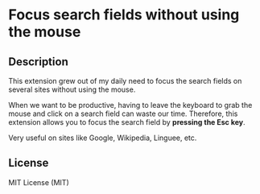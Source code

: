 # Focus search fields without using the mouse
## Description

This extension grew out of my daily need to focus the search fields on several sites without using the mouse.

When we want to be productive, having to leave the keyboard to grab the mouse and click on a search field can waste our time.
Therefore, this extension allows you to focus the search field by **pressing the Esc key**.

Very useful on sites like Google, Wikipedia, Linguee, etc.


## License


MIT License (MIT)
